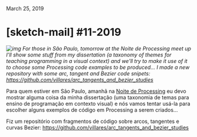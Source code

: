  March 25, 2019 

#  [sketch-mail] #11-2019 

*![img](https://gallery.tinyletterapp.com/da0c0ddce7154c8aab687709cc9ac304c6e51b5f/images/04a7d7ec-a8f9-42ed-b513-56b1cfc09873.gif)  For those in São Paulo, tomorrow at the Noite de Processing  meet up I'll show some stuff from my dissertation (a taxonomy of themes  for teaching programming in a visual context) and we'll try to make it  use of it to choose some Processing code examples to be produced...  I made a new repository with some arc, tangent and Bezier code snipets: https://github.com/villares/arc_tangents_and_bezier_studies*
 
 Para quem estiver em São Paulo, amanhã na [Noite de Processing](https://garoa.net.br/wiki/Noite_de_Processing)  eu devo mostrar alguma coisa da minha dissertação (uma taxonomia de  temas para ensino de programação em contexto visual) e nós vamos tentar  usá-la para escolher alguns exemplos de código em Processing a serem  criados...
 
 Fiz um repositório com fragmentos de código sobre arcos, tangentes e curvas Bezier:
 https://github.com/villares/arc_tangents_and_bezier_studies
  

